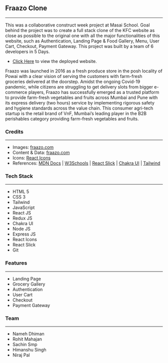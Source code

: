 ## Fraazo Clone

---

<p>
This was a collaborative construct week project at Masai School.
Goal behind the project was to create a full stack clone of the KFC website as close as possible to the original one with all the major functionalities of this website, such as  Authentication, Landing Page & Food Gallery, Menu, User Cart, Checkout, Payment Gateway.
This project was built by a team of 6 developers in 5 Days. 
</p>

- [Click Here](https://clone-kfc.netlify.app/ "KFC Clone") to view the deployed website.

<p>
Fraazo was launched in 2016 as a fresh produce store in the posh locality of Powai with a clear vision of serving the customers with farm-fresh groceries delivered at the doorstep.
Amidst the ongoing Covid-19 pandemic, while citizens are struggling to get delivery slots from bigger e-commerce players, Fraazo has successfully emerged as a trusted platform to provide farm-fresh vegetables and fruits across Mumbai and Pune with its express delivery (two hours) service by implementing rigorous safety and hygiene standards across the value chain. This consumer agri-tech startup is the retail brand of VnF, Mumbai’s leading player in the B2B perishables category providing farm-fresh vegetables and fruits.
</p>

### Credits

---

- Images: [fraazo.com](https://fraazo.com/)
- Content & Data: [fraazo.com](https://fraazo.com/)
- Icons: [React Icons](https://react-icons.github.io/react-icons/)
- References: [MDN Docs](https://developer.mozilla.org/en-US/) | [W3Schools](https://www.w3schools.com/) | [React Slick](https://react-slick.neostack.com/) | [Chakra UI](https://chakra-ui.com/) | [Tailwind](https://tailwindcss.com/)

### Tech Stack

---

- HTML 5
- CSS 3
- Tailwind
- JavaScript
- React JS
- Redux JS
- Chakra UI
- Node JS
- Express JS
- React Icons
- React Slick
- Git

### Features

---

- Landing Page
- Grocery Gallery
- Authentication
- User Cart
- Checkout
- Payment Gateway

<!-- ### Screenshots
___
![screehshot](https://miro.medium.com/max/1400/1*fu995W5N5M0VbHGlpNJxPQ.jpeg)
<br/>
<br/>
![screehshot2](https://miro.medium.com/max/1400/1*OBk1DWRx516zaSBgJZ7PrA.jpeg)
<br/>
<br/>
![screehshot3](https://miro.medium.com/max/1400/1*WQIFiH_I3wTtJZxBQQOs9w.jpeg)
<br/>
<br/>
![screehshot4](https://miro.medium.com/max/1400/1*zkiNq-T3glOef708whgQaA.jpeg)
<br/>
<br/>
![screehshot5](https://miro.medium.com/max/1400/1*WMqWF6FwCcpr74x9piU_Ug.jpeg)
<br/>
<br/>
![screehshot5](https://miro.medium.com/max/1400/1*N_xfAdo9YiXeeyRjaAWc_w.jpeg) -->

### Team

---

- Nameh Dhiman
- Rohit Mahajan
- Sachin Smp
- Himanshu Singh
- Niraj Pal
